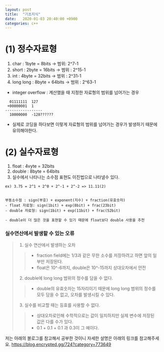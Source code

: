 ```yaml
---
layout: post
title:  "기초지식"
date:   2020-01-03 20:40:00 +0900
categories: c++
--- 
```


# (1) 정수자료형

1. char : 1byte = 8bits -> 범위: 2^7-1
2. short : 2byte = 16bits -> 범위 : 2^15-1
3. int : 4byte = 32bits -> 범위 : 2^31-1
4. long long : 8byte = 64bits -> 범위 : 2^63-1

* integer overflow : 계산했을 때 지정한 자료형의 범위를 넘어가는 경우

```
  01111111  127
 +00000001  1
-----------------
  10000000  -128??????
```

* 실제로 코딩을 하다보면 이렇게 자료형의 범위를 넘어가는 경우가 발생하기 때문에 유의해야한다. 

# (2) 실수자료형

1. float : 4vyte = 32bits 
2. double : 8byte = 64bits
3. 실수에서 나타나는 소수점 표현도 이진법으로 나타낼수 있다.
```
ex) 3.75 = 2^1 + 2^0 + 2^-1 + 2^-2 => 11.11(2)


부동소수점 : sign(부호) + exponent(지수) + fraction(유효숫자)
- float 자료형: sign(1bit) + exp(8bit) + frac(23bit) 
- double 자료형: sign(1bit) + exp(11bit) + frac(52bit) 

- double이 더 많은 것을 표현할 수 있기 때문에 float보다 double 사용을 추천
```

### 실수연산에서 발생할 수 있는 오류

> 1. 실수 연산에서 발생하는 오차
>> - fraction field에는 1/3과 같은 무한 소수를 저장하려고 하면 앞의 일부만 저장된다.
>> - float은 10^-6까지, double은 10^-15까지 상대오차에서 안전
> 2. double에 long long 범위의 정수를 담을 수 없다.
>> - double의 유효숫자는 15자리이기 때문에 long long 범위의 정수를 모두 담을 수 없고, 오차를 발생시킬 수 있다.
> 3. 실수를 비교할 때는 등효를 사용할 수 없다. 
>> - 상대오차로인해 수학적으로는 값이 일치하지만 실제 변수에 저장된 값은 다를 수가 있다. 
>> - 0.1 + 0.1 + 0.1 과 0.3이 그 예이다.



저는 아래의 블로그를 참고해서 공부한 것이니 자세한 설명은 아래의 링크를 참고해주세요.
https://blog.encrypted.gg/724?category=773649

